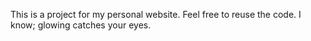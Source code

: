This is a project for my personal website. Feel free to reuse the code. I know; glowing catches your eyes.
